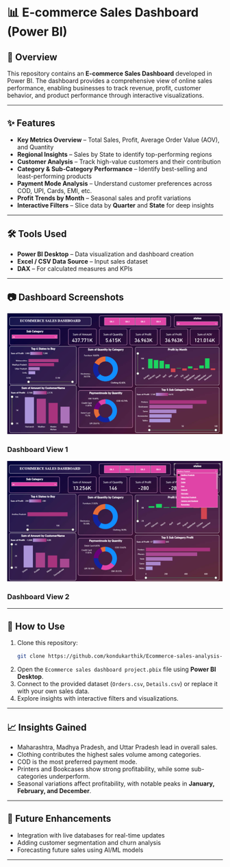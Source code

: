 # 📊 E-commerce Sales Dashboard (Power BI)

## 📌 Overview

This repository contains an **E-commerce Sales Dashboard** developed in Power BI. The dashboard provides a comprehensive view of online sales performance, enabling businesses to track revenue, profit, customer behavior, and product performance through interactive visualizations.

-----

## ✨ Features

  - **Key Metrics Overview** – Total Sales, Profit, Average Order Value (AOV), and Quantity
  - **Regional Insights** – Sales by State to identify top-performing regions
  - **Customer Analysis** – Track high-value customers and their contribution
  - **Category & Sub-Category Performance** – Identify best-selling and least-performing products
  - **Payment Mode Analysis** – Understand customer preferences across COD, UPI, Cards, EMI, etc.
  - **Profit Trends by Month** – Seasonal sales and profit variations
  - **Interactive Filters** – Slice data by **Quarter** and **State** for deep insights

-----

## 🛠️ Tools Used

  - **Power BI Desktop** – Data visualization and dashboard creation
  - **Excel / CSV Data Source** – Input sales dataset
  - **DAX** – For calculated measures and KPIs

-----

## 📷 Dashboard Screenshots
![alt text](image.png)
### Dashboard View 1

![alt text](image-1.png)
### Dashboard View 2

-----

## 🚀 How to Use

1.  Clone this repository:
    ```bash
    git clone https://github.com/kondukarthik/Ecommerce-sales-analysis-using-power-bi-dashboard.git
    ```
2.  Open the `Ecommerce sales dashboard project.pbix` file using **Power BI Desktop**.
3.  Connect to the provided dataset (`Orders.csv`, `Details.csv`) or replace it with your own sales data.
4.  Explore insights with interactive filters and visualizations.

-----

## 📈 Insights Gained

  - Maharashtra, Madhya Pradesh, and Uttar Pradesh lead in overall sales.
  - Clothing contributes the highest sales volume among categories.
  - COD is the most preferred payment mode.
  - Printers and Bookcases show strong profitability, while some sub-categories underperform.
  - Seasonal variations affect profitability, with notable peaks in **January, February, and December**.

-----

## 📌 Future Enhancements

  - Integration with live databases for real-time updates
  - Adding customer segmentation and churn analysis
  - Forecasting future sales using AI/ML models

-----
